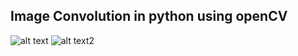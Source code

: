 ## Image Convolution in python using openCV


![alt text](https://github.com/KemerDev/PythonImageConvolution/blob/main/enemy.jpg "Unprocessed image") ![alt text2](https://github.com/KemerDev/PythonImageConvolution/blob/main/test.jpg "Convoluted image with edge detection kernel")
